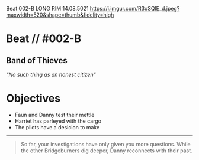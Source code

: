 Beat 002-B
LONG RIM
14.08.5021
https://i.imgur.com/R3oSQlE_d.jpeg?maxwidth=520&shape=thumb&fidelity=high

# Beat // #002-B

## Band of Thieves

*"No such thing as an honest citizen"*


# Objectives

- Faun and Danny test their mettle
- Harriet has parleyed with the cargo
- The pilots have a desicion to make

---

> So far, your investigations have only given you more questions. While the other Bridgeburners dig deeper, Danny reconnects with their past.
